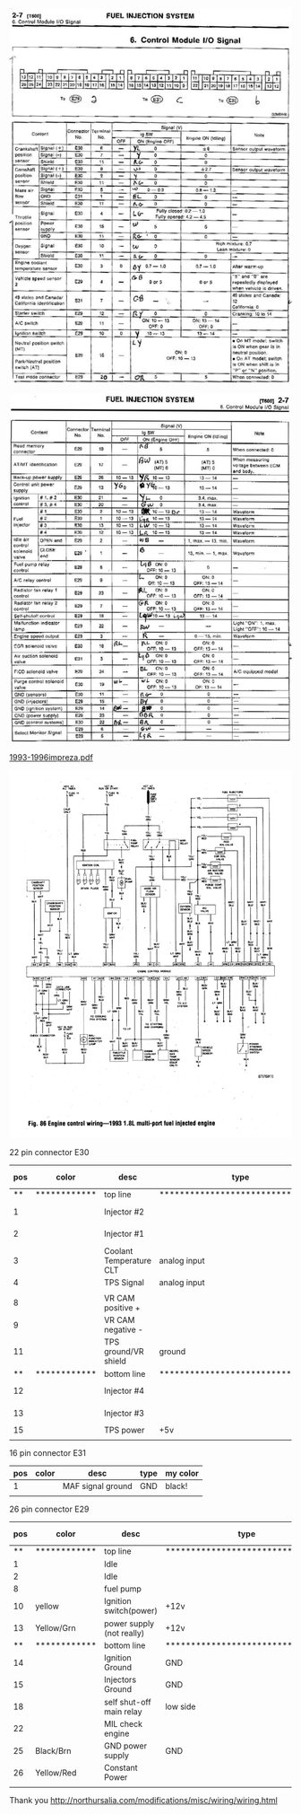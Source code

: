 ![x](oem_docs/Subaru/1993ecu.jpg)

![x](oem_docs/Subaru/1993ecu1.jpg)

[1993-1996impreza.pdf](oem_docs/Subaru/1993-1996impreza.pdf)


![x](oem_docs/Subaru/subaru-ej16-or18-wiring-diagram.gif)

22 pin connector E30

| pos | color        | desc                     | type                             | my color |
| --- | ------------ | ------------------------ | -------------------------------- | -------- |
| **  | ************ | top line                 | ******************************** |          |
| 1   |              | Injector #2              |                                  | 1A .white   |
| 2   |              | Injector #1              |                                  | 1C .blue   |
| 3   |              | Coolant Temperature CLT  | analog input                     | 1G green!  |
| 4   |              | TPS Signal               | analog input                     | white!   |
|     |              |                          |                                  |          |
| 8   |              | VR CAM positive +        |                                  |          |
| 9   |              | VR CAM negative -        |                                  |          |
| 11  |              | TPS ground/VR shield     | ground                           | black!   |
| **  | ************ | bottom line              | ******************************** |          |
| 12  |              | Injector #4              |                                  | 1B .green   |
| 13  |              | Injector #3              |                                  | 1D .orange  |
| 15  |              | TPS power                | +5v                              | red.     |
|     |              |                          |                                  |          |


16 pin connector E31

| pos | color        | desc                     | type                             | my color |
| --- | ------------ | ------------------------ | -------------------------------- | -------- |
| 1   |              | MAF signal ground        | GND                              | black!   |
|     |              |                          |                                  |          |


26 pin connector E29

| pos | color        | desc                     | type                             | my color |
| --- | ------------ | ------------------------ | -------------------------------- | -------- |
| **  | ************ | top line                 | ******************************** | 3A       |
| 1   |              | Idle                     |                                  | 3C       |
| 2   |              | Idle                     |                                  |          |
| 8   |              | fuel pump                |                                  |    green  |
| 10  | yellow       | Ignition switch(power)   | +12v                             | 3S red      |
| 13  | Yellow/Grn   | power supply (not really)| +12v                             | 3Y red      |
| **  | ************ | bottom line              | ******************************** |          |
| 14  |              | Ignition Ground          | GND                              | 3B         |
| 15  |              | Injectors Ground         | GND                              | 3D black.   |
| 18  |              | self shut-off main relay | low side                         | .orange  |
| 22  |              | MIL check engine         |                                  | white!   |
| 25  | Black/Brn    | GND power supply         | GND                              | 3X black    |
| 26  | Yellow/Red   | Constant Power           |                                  |          |
|     |              |                          |                                  |          |



Thank you http://northursalia.com/modifications/misc/wiring/wiring.html
